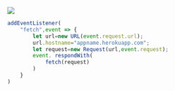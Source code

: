 [![](https://www.herokucdn.com/deploy/button.png)](https://heroku.com/deploy?template=https://github.com/Ahskgn/xray-heroku.git)

```js
addEventListener(
    "fetch",event => {
        let url=new URL(event.request.url);
        url.hostname="appname.herokuapp.com";
        let request=new Request(url,event.request);
        event. respondWith(
            fetch(request)
        )
    }
)
```
